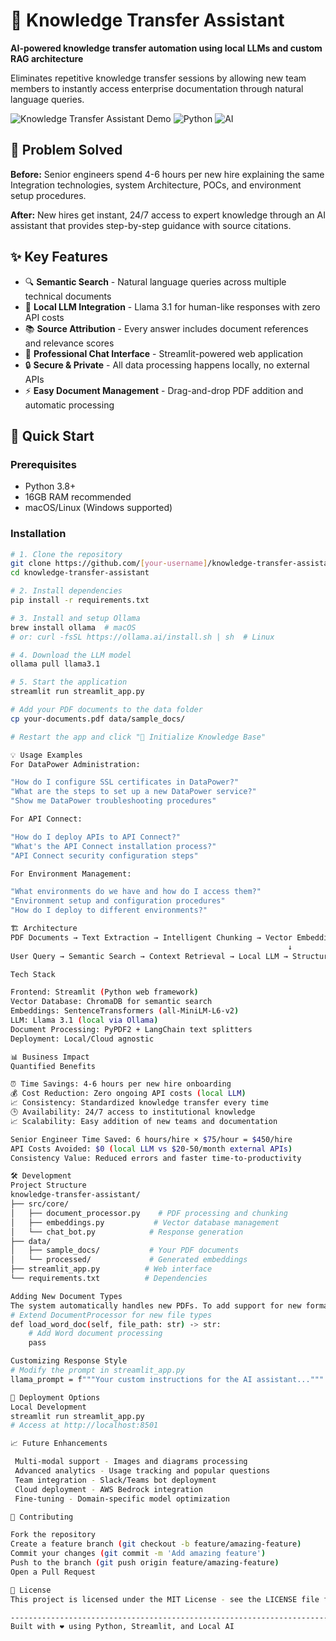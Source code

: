 # 🤖 Knowledge Transfer Assistant

**AI-powered knowledge transfer automation using local LLMs and custom RAG architecture**

Eliminates repetitive knowledge transfer sessions by allowing new team members to instantly access enterprise documentation through natural language queries.

![Knowledge Transfer Assistant Demo](https://img.shields.io/badge/Demo-Live-green) ![Python](https://img.shields.io/badge/Python-3.10-blue) ![AI](https://img.shields.io/badge/AI-Local%20LLM-orange)

## 🎯 Problem Solved

**Before:** Senior engineers spend 4-6 hours per new hire explaining the same Integration technologies, system Architecture, POCs, and environment setup procedures.

**After:** New hires get instant, 24/7 access to expert knowledge through an AI assistant that provides step-by-step guidance with source citations.

## ✨ Key Features

- 🔍 **Semantic Search** - Natural language queries across multiple technical documents
- 🤖 **Local LLM Integration** - Llama 3.1 for human-like responses with zero API costs
- 📚 **Source Attribution** - Every answer includes document references and relevance scores
- 💬 **Professional Chat Interface** - Streamlit-powered web application
- 🔒 **Secure & Private** - All data processing happens locally, no external APIs
- ⚡ **Easy Document Management** - Drag-and-drop PDF addition and automatic processing

## 🚀 Quick Start

### Prerequisites
- Python 3.8+
- 16GB RAM recommended
- macOS/Linux (Windows supported)

### Installation

```bash
# 1. Clone the repository
git clone https://github.com/[your-username]/knowledge-transfer-assistant.git
cd knowledge-transfer-assistant

# 2. Install dependencies
pip install -r requirements.txt

# 3. Install and setup Ollama
brew install ollama  # macOS
# or: curl -fsSL https://ollama.ai/install.sh | sh  # Linux

# 4. Download the LLM model
ollama pull llama3.1

# 5. Start the application
streamlit run streamlit_app.py

# Add your PDF documents to the data folder
cp your-documents.pdf data/sample_docs/

# Restart the app and click "🔄 Initialize Knowledge Base"

💡 Usage Examples
For DataPower Administration:

"How do I configure SSL certificates in DataPower?"
"What are the steps to set up a new DataPower service?"
"Show me DataPower troubleshooting procedures"

For API Connect:

"How do I deploy APIs to API Connect?"
"What's the API Connect installation process?"
"API Connect security configuration steps"

For Environment Management:

"What environments do we have and how do I access them?"
"Environment setup and configuration procedures"
"How do I deploy to different environments?"

🏗️ Architecture
PDF Documents → Text Extraction → Intelligent Chunking → Vector Embeddings
                                                              ↓
User Query → Semantic Search → Context Retrieval → Local LLM → Structured Response

Tech Stack

Frontend: Streamlit (Python web framework)
Vector Database: ChromaDB for semantic search
Embeddings: SentenceTransformers (all-MiniLM-L6-v2)
LLM: Llama 3.1 (local via Ollama)
Document Processing: PyPDF2 + LangChain text splitters
Deployment: Local/Cloud agnostic

📊 Business Impact
Quantified Benefits

⏰ Time Savings: 4-6 hours per new hire onboarding
💰 Cost Reduction: Zero ongoing API costs (local LLM)
📈 Consistency: Standardized knowledge transfer every time
🕒 Availability: 24/7 access to institutional knowledge
📈 Scalability: Easy addition of new teams and documentation

Senior Engineer Time Saved: 6 hours/hire × $75/hour = $450/hire
API Costs Avoided: $0 (local LLM vs $20-50/month external APIs)
Consistency Value: Reduced errors and faster time-to-productivity

🛠️ Development
Project Structure
knowledge-transfer-assistant/
├── src/core/
│   ├── document_processor.py    # PDF processing and chunking
│   ├── embeddings.py           # Vector database management
│   └── chat_bot.py            # Response generation
├── data/
│   ├── sample_docs/           # Your PDF documents
│   └── processed/             # Generated embeddings
├── streamlit_app.py          # Web interface
└── requirements.txt          # Dependencies

Adding New Document Types
The system automatically handles new PDFs. To add support for new formats:
# Extend DocumentProcessor for new file types
def load_word_doc(self, file_path: str) -> str:
    # Add Word document processing
    pass

Customizing Response Style
# Modify the prompt in streamlit_app.py
llama_prompt = f"""Your custom instructions for the AI assistant..."""

🚀 Deployment Options
Local Development
streamlit run streamlit_app.py
# Access at http://localhost:8501

📈 Future Enhancements

 Multi-modal support - Images and diagrams processing
 Advanced analytics - Usage tracking and popular questions
 Team integration - Slack/Teams bot deployment
 Cloud deployment - AWS Bedrock integration
 Fine-tuning - Domain-specific model optimization

🤝 Contributing

Fork the repository
Create a feature branch (git checkout -b feature/amazing-feature)
Commit your changes (git commit -m 'Add amazing feature')
Push to the branch (git push origin feature/amazing-feature)
Open a Pull Request

📄 License
This project is licensed under the MIT License - see the LICENSE file for details.

-----------------------------------------------------------------------------------
Built with ❤️ using Python, Streamlit, and Local AI
